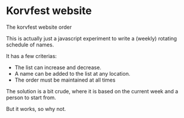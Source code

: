 # Korvfest website
The korvfest website order

This is actually just a javascript experiment to write a (weekly) rotating schedule of names.

It has a few criterias:

- The list can increase and decrease.
- A name can be added to the list at any location.
- The order must be maintained at all times

The solution is a bit crude, where it is based on the current week and a person to start from.

But it works, so why not.
